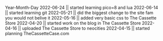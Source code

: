 Year-Month-Day
2022-06-24 || started learning pico=8 and lua
2022-06-14 || started learning git
2022-05-21 || did the biggest change to the site fam you would not belive it
2022-05-16 || added very basic css to The Cassette Store
2022-04-20 || started work on the blog in The Cassette Store
2022-04-16 || uploaded The Cassette Store to neocities
2022-04-15 || started planning TheCassetteCase.com

